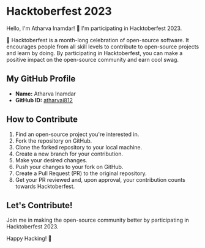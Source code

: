 

# Hacktoberfest 2023

Hello, I'm Atharva Inamdar! 👋
I'm participating in Hacktoberfest 2023.

🚀 Hacktoberfest is a month-long celebration of open-source software. It encourages people from all skill levels to contribute to open-source projects and learn by doing. By participating in Hacktoberfest, you can make a positive impact on the open-source community and earn cool swag.

## My GitHub Profile

- **Name:** Atharva Inamdar
- **GitHub ID:** [atharvai812](https://github.com/atharvai812)

## How to Contribute

1. Find an open-source project you're interested in.
2. Fork the repository on GitHub.
3. Clone the forked repository to your local machine.
4. Create a new branch for your contribution.
5. Make your desired changes.
6. Push your changes to your fork on GitHub.
7. Create a Pull Request (PR) to the original repository.
8. Get your PR reviewed and, upon approval, your contribution counts towards Hacktoberfest.

## Let's Contribute!

Join me in making the open-source community better by participating in Hacktoberfest 2023.

Happy Hacking! 🎉
